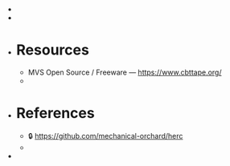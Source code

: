 -
-
- # Resources
	- MVS Open Source / Freeware — https://www.cbttape.org/
	-
- # References
	- 🔒 https://github.com/mechanical-orchard/herc
	-
-